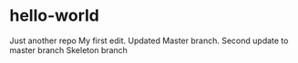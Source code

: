 # hello-world
Just another repo
My first edit.
Updated Master branch.
Second update to master branch
Skeleton branch
